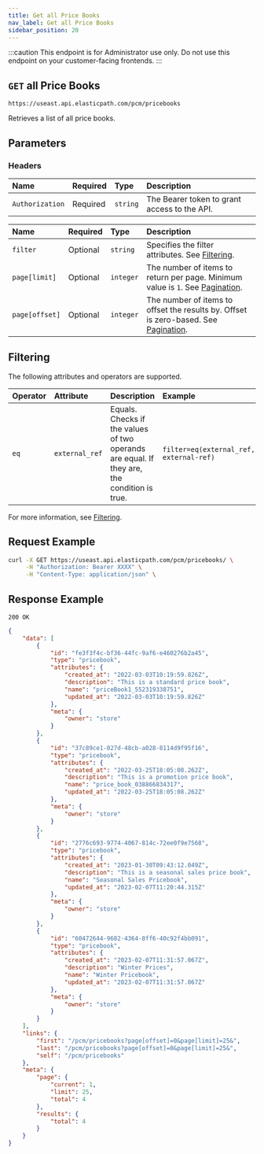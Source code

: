 ```yaml
---
title: Get all Price Books
nav_label: Get all Price Books
sidebar_position: 20
---
```


:::caution
This endpoint is for Administrator use only. Do not use this endpoint on your customer-facing frontends.
:::

## `GET` all Price Books

```http
https://useast.api.elasticpath.com/pcm/pricebooks
```

Retrieves a list of all price books. 

## Parameters

### Headers

| Name | Required | Type | Description |
| :--- | :--- | :--- | :--- |
| `Authorization` | Required | `string` | The Bearer token to grant access to the API. |

| Name | Required | Type | Description |
| :--- | :--- | :--- | :--- |
| `filter`| Optional | `string` | Specifies the filter attributes. See [Filtering](#filtering). |
| `page[limit]` | Optional | `integer` | The number of items to return per page. Minimum value is `1`. See [Pagination](/guides/Getting-Started/api-overview/pagination). |
| `page[offset]` | Optional | `integer` | The number of items to offset the results by. Offset is zero-based. See [Pagination](/guides/Getting-Started/api-overview/pagination). |

## Filtering

The following attributes and operators are supported.

| Operator | Attribute       | Description | Example                                     |
| :--- |:----------------| :--- |:--------------------------------------------|
| `eq` | `external_ref`  | Equals. Checks if the values of two operands are equal. If they are, the condition is true. | `filter=eq(external_ref,some-external-ref)` |

For more information, see [Filtering](/guides/Getting-Started/api-overview/filtering).

## Request Example

```bash
curl -X GET https://useast.api.elasticpath.com/pcm/pricebooks/ \
     -H "Authorization: Bearer XXXX" \
     -H "Content-Type: application/json" \
```

## Response Example

`200 OK`

```json
{
    "data": [
        {
            "id": "fe3f3f4c-bf36-44fc-9af6-e460276b2a45",
            "type": "pricebook",
            "attributes": {
                "created_at": "2022-03-03T10:19:59.826Z",
                "description": "This is a standard price book",
                "name": "priceBook1_552319338751",
                "updated_at": "2022-03-03T10:19:59.826Z"
            },
            "meta": {
                "owner": "store"
            }
        },
        {
            "id": "37c89ce1-027d-48cb-a028-8114d9f95f16",
            "type": "pricebook",
            "attributes": {
                "created_at": "2022-03-25T18:05:08.262Z",
                "description": "This is a promotion price book",
                "name": "price_book_038866834317",
                "updated_at": "2022-03-25T18:05:08.262Z"
            },
            "meta": {
                "owner": "store"
            }
        },
        {
            "id": "2776c693-9774-4067-814c-72ee0f9e7568",
            "type": "pricebook",
            "attributes": {
                "created_at": "2023-01-30T09:43:12.049Z",
                "description": "This is a seasonal sales price book",
                "name": "Seasonal Sales Pricebook",
                "updated_at": "2023-02-07T11:20:44.315Z"
            },
            "meta": {
                "owner": "store"
            }
        },
        {
            "id": "60472644-9682-4364-8ff6-40c92f4bb091",
            "type": "pricebook",
            "attributes": {
                "created_at": "2023-02-07T11:31:57.067Z",
                "description": "Winter Prices",
                "name": "Winter Pricebook",
                "updated_at": "2023-02-07T11:31:57.067Z"
            },
            "meta": {
                "owner": "store"
            }
        }
    ],
    "links": {
        "first": "/pcm/pricebooks?page[offset]=0&page[limit]=25&",
        "last": "/pcm/pricebooks?page[offset]=0&page[limit]=25&",
        "self": "/pcm/pricebooks"
    },
    "meta": {
        "page": {
            "current": 1,
            "limit": 25,
            "total": 4
        },
        "results": {
            "total": 4
        }
    }
}
```
